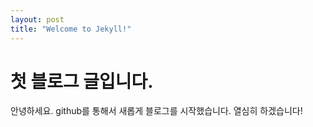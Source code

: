 ```yaml
---
layout: post 
title: "Welcome to Jekyll!"
---
```


# 첫 블로그 글입니다.

안녕하세요. github를 통해서 새롭게 블로그를 시작했습니다.
열심히 하겠습니다!
